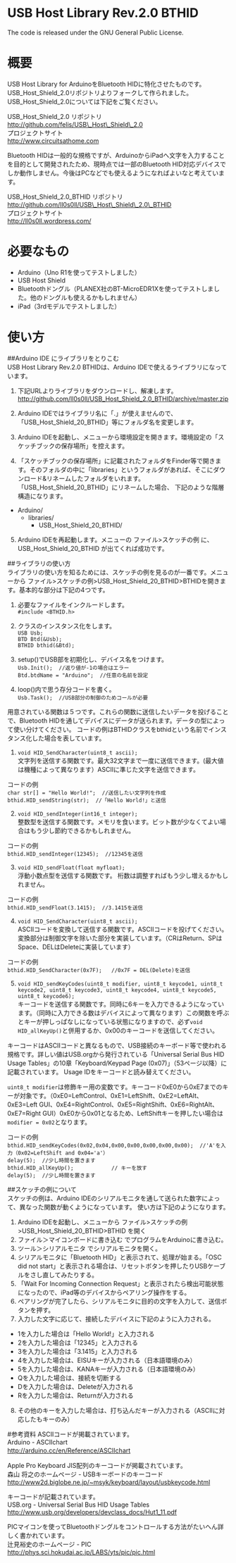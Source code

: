 # USB Host Library Rev.2.0 BTHID

The code is released under the GNU General Public License.

# 概要
USB Host Library for ArduinoをBluetooth HIDに特化させたものです。USB\_Host\_Shield\_2.0リポジトリよりフォークして作られました。  USB\_Host\_Shield\_2.0については下記をご覧ください。  
  
USB\_Host\_Shield\_2.0 リポジトリ  
<http://github.com/felis/USB\_Host\_Shield\_2.0>  
プロジェクトサイト   
<http://www.circuitsathome.com>

Bluetooth HIDは一般的な規格ですが、ArduinoからiPadへ文字を入力することを目的として開発されたため、現時点では一部のBluetooth HID対応デバイスでしか動作しません。今後はPCなどでも使えるようになればよいなと考えています。  
  
USB\_Host\_Shield\_2.0\_BTHID リポジトリ  
<http://github.com/ll0s0ll/USB\_Host\_Shield\_2.0\_BTHID>  
プロジェクトサイト  
<http://ll0s0ll.wordpress.com/>  

# 必要なもの
* Arduino（Uno R1を使ってテストしました）  
* USB Host Shield  
* Bluetoothドングル（PLANEX社のBT-MicroEDR1Xを使ってテストしました。他のドングルも使えるかもしれません）  
* iPad（3rdモデルでテストしました）

# 使い方
##Arduino IDE にライブラリをとりこむ  
USB Host Library Rev.2.0 BTHIDは、Arduino IDEで使えるライブラリになっています。
    
1. 下記URLよりライブラリをダウンロードし、解凍します。  
<http://github.com/ll0s0ll/USB_Host_Shield_2.0_BTHID/archive/master.zip>  
  
2. Arduino IDEではライブラリ名に「.」が使えませんので、「USB\_Host\_Shield\_20\_BTHID」等にフォルダ名を変更します。  
  
3. Arduino IDEを起動し、メニューから環境設定を開きます。環境設定の「スケッチブックの保存場所」を控えます。  
  
4. 「スケッチブックの保存場所」に記載されたフォルダをFinder等で開きます。そのフォルダの中に「libraries」というフォルダがあれば、そこにダウンロード&リネームしたフォルダをいれます。「USB\_Host\_Shield\_20\_BTHID」にリネームした場合、 下記のような階層構造になります。 
  * Arduino/
  	  * libraries/
		  * USB\_Host\_Shield\_20\_BTHID/  
5. Arduino IDEを再起動します。メニューの ファイル>スケッチの例 に、USB\_Host\_Shield\_20\_BTHID が出てくれば成功です。
    
##ライブラリの使い方  
ライブラリの使い方を知るためには、スケッチの例を見るのが一番です。メニューから ファイル>スケッチの例>USB\_Host\_Shield\_20\_BTHID>BTHIDを開きます。基本的な部分は下記の4つです。
    
1. 必要なファイルをインクルードします。  
`#include <BTHID.h>` 
  
2. クラスのインスタンス化をします。  
`USB Usb;`  
`BTD Btd(&Usb);`  
`BTHID bthid(&Btd);`  

3. setup()でUSB部を初期化し、デバイス名をつけます。  
`Usb.Init();  //返り値が-1の場合はエラー   `   
`Btd.btdName = "Arduino";  //任意の名前を設定  `  
  
4. loop()内で思う存分コードを書く。  
`Usb.Task();  //USB部分の制御のためコールが必要`  
  
用意されている関数は５つです。これらの関数に送信したいデータを投げることで、Bluetooth HIDを通してデバイスにデータが送られます。データの型によって使い分けてください。  コードの例はBTHIDクラスをbthidという名前でインスタンス化した場合を表しています。
  
1. `void HID_SendCharacter(uint8_t ascii);`  
文字列を送信する関数です。最大32文字まで一度に送信できます。(最大値は機種によって異なります）ASCIIに準じた文字を送信できます。
  
 コードの例   
 `char str[] = "Hello World!";  //送信したい文字列を作成`  
 `bthid.HID_sendString(str);  //「Hello World!」と送信`  
   
2. `void HID_sendInteger(int16_t integer);`  
整数型を送信する関数です。メモリを食います。ビット数が少なくてよい場合はもう少し節約できるかもしれません。  
  
 コードの例    
 `bthid.HID_sendInteger(12345);  //12345を送信`  
  
3. `void HID_sendFloat(float myfloat);`  
浮動小数点型を送信する関数です。  桁数は調整すればもう少し増えるかもしれません。  
  
 コードの例  
 `bthid.HID_sendFloat(3.1415);  //3.1415を送信` 
  
4. `void HID_SendCharacter(uint8_t ascii);`  
ASCIIコードを変換して送信する関数です。ASCIIコードを投げてください。変換部分は制御文字を除いた部分を実装しています。（CRはReturn、SPはSpace、DELはDeleteに実装しています）  
  
 コードの例  
 `bthid.HID_SendCharacter(0x7F);   //0x7F = DEL(Delete)を送信`  
  
5. `void HID_sendKeyCodes(uint8_t modifier, uint8_t keycode1, uint8_t keycode2, uint8_t keycode3, uint8_t keycode4, uint8_t keycode5, uint8_t keycode6);`  
キーコードを送信する関数です。同時に6キーを入力できるようになっています。（同時に入力できる数はデバイスによって異なります）この関数を呼ぶとキーが押しっぱなしになっている状態になりますので、必ず`void HID_allKeyUp()`と併用するか、0x00のキーコードを送信してください。  
  
 キーコードはASCIIコードと異なるもので、USB接続のキーボード等で使われる規格です。詳しい値はUSB.orgから発行されている「Universal Serial Bus HID Usage Tables」の10章「Keyboard/Keypad Page (0x07)」（53ページ以降）に記載されています。 Usage IDをキーコードと読み替えてください。
    
 `uint8_t modifier`は修飾キー用の変数です。キーコード0xE0から0xE7までのキーが対象です。（0xE0=LeftControl、0xE1=LeftShift、0xE2=LeftAlt、0xE3=Left GUI、0xE4=RightControl、0xE5=RightShift、0xE6=RightAlt、0xE7=Right GUI）0xE0から0x01となるため、LeftShiftキーを押したい場合は`modifier = 0x02`となります。
  
 コードの例  
 `bthid.HID_sendKeyCodes(0x02,0x04,0x00,0x00,0x00,0x00,0x00);  //'A'を入力（0x02=LeftShift and 0x04='a'）`  
 `delay(5);  //少し時間を置きます`  
 `bthid.HID_allKeyUp();            // キーを放す`  
 `delay(5);  //少し時間を置きます`  
  
##スケッチの例について  
スケッチの例は、Arduino IDEのシリアルモニタを通して送られた数字によって、異なった関数が動くようになっています。  使い方は下記のようになります。  
  
1. Arduino IDEを起動し、メニューから ファイル>スケッチの例>USB\_Host\_Shield\_20\_BTHID>BTHID を開く
2. ファイル＞マイコンボードに書き込む でプログラムをArduinoに書き込む。  
3. ツール＞シリアルモニタ でシリアルモニタを開く。  
4. シリアルモニタに「Bluetooth HID」と表示されて、処理が始まる。「OSC did not start」と表示される場合は、リセットボタンを押したりUSBケーブルをさし直してみたりする。  
5. 「Wait For Incoming Connection Request」と表示されたら検出可能状態になったので、iPad等のデバイスからペアリング操作をする。  
6. ペアリングが完了したら、シリアルモニタに目的の文字を入力して、送信ボタンを押す。  
7. 入力した文字に応じて、接続したデバイスに下記のように入力される。  
 * 1を入力した場合は「Hello World!」と入力される  
 * 2を入力した場合は「12345」と入力される  
 * 3を入力した場合は「3.1415」と入力される  
 * 4を入力した場合は、EISUキーが入力される（日本語環境のみ）  
 * 5を入力した場合は、KANAキーが入力される（日本語環境のみ）  
 * Qを入力した場合は、接続を切断する  
 * Dを入力した場合は、Deleteが入力される
 * Rを入力した場合は、Returnが入力される
8. その他のキーを入力した場合は、打ち込んだキーが入力される（ASCIIに対応したもキーのみ）  

#参考資料
ASCIIコードが掲載されています。  
Arduino - ASCIIchart  
<http://arduino.cc/en/Reference/ASCIIchart>　　
  
Apple Pro Keyboard JIS配列のキーコードが掲載されています。  
森山 将之のホームページ - USBキーボードのキーコード  
<http://www2d.biglobe.ne.jp/~msyk/keyboard/layout/usbkeycode.html>  
  
キーコードが記載されています。  
USB.org - Universal Serial Bus HID Usage Tables  
<http://www.usb.org/developers/devclass_docs/Hut1_11.pdf>  
  
PICマイコンを使ってBluetoothドングルをコントロールする方法がたいへん詳しく書かれています。  
辻見裕史のホームページ - PIC  
<http://phys.sci.hokudai.ac.jp/LABS/yts/pic/pic.html>